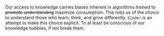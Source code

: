Our access to knowledge carries biases inherent in algorithms _trained_ to ~~promote understanding~~ maximize consumption. This robs us of the _choice_ to understand those who learn, think, and grow differently. `S🎈nder` is an attempt to make this choice explicit. To at least be conscious of our knowledge bubbles, if not break them.
